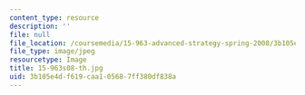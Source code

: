 ```yaml
---
content_type: resource
description: ''
file: null
file_location: /coursemedia/15-963-advanced-strategy-spring-2008/3b105e4df619caa105687ff380df838a_15-963s08-th.jpg
file_type: image/jpeg
resourcetype: Image
title: 15-963s08-th.jpg
uid: 3b105e4d-f619-caa1-0568-7ff380df838a
---
```

